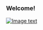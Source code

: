 ### Welcome!
[![Image text](https://github.com/sergey-sanches-peres/sergey-sanches-peres/blob/main/assets/rth.gif)]()
<!-- ![](https://komarev.com/ghpvc/?username=sergey-sanches-peres) -->
